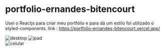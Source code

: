 # portfolio-ernandes-bitencourt

Usei o Reactjs para criar meu portfólio e para dá um estilo foi utilizado o styled-components.
link : https://portfolio-ernandes-bitencourt.vercel.app/


![desktop](https://github.com/ErnandesBitencourt/portfolio-ernandes-bitencourt/assets/80565676/64853346-1b5a-47d2-a04d-d72022a3bc2e) ![ipad](https://github.com/ErnandesBitencourt/portfolio-ernandes-bitencourt/assets/80565676/efd5e949-406f-49a6-ac4b-a19b2240722b)   
![celular](https://github.com/ErnandesBitencourt/portfolio-ernandes-bitencourt/assets/80565676/d59bd7ae-8106-469b-9e21-a1396b8212a5)


